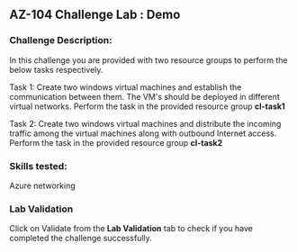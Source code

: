 ## AZ-104 Challenge Lab : Demo

### Challenge Description:

In this challenge you are provided with two resource groups to perform the below tasks respectively.

Task 1: Create two windows virtual machines and establish the communication between them. The VM's should be deployed in different virtual networks.
Perform the task in the provided resource group **cl-task1<inject key="DeploymentID"></inject>**

Task 2: Create two windows virtual machines and distribute the incoming traffic among the virtual machines along with outbound Internet access.
Perform the task in the provided resource group **cl-task2<inject key="DeploymentID"></inject>**

### Skills tested:
Azure networking

### Lab Validation

Click on Validate from the **Lab Validation** tab to check if you have completed the challenge successfully.

